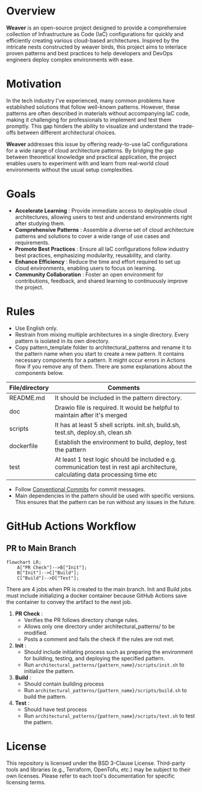 # Overview
**Weaver** is an open-source project designed to provide a comprehensive collection of Infrastructure as Code (IaC) configurations for quickly and efficiently creating various cloud-based architectures. Inspired by the intricate nests constructed by weaver birds, this project aims to interlace proven patterns and best practices to help developers and DevOps engineers deploy complex environments with ease.

# Motivation
In the tech industry I've experienced, many common problems have established solutions that follow well-known patterns. However, these patterns are often described in materials without accompanying IaC code, making it challenging for professionals to implement and test them promptly. This gap hinders the ability to visualize and understand the trade-offs between different architectural choices.

**Weaver** addresses this issue by offering ready-to-use IaC configurations for a wide range of cloud architecture patterns. By bridging the gap between theoretical knowledge and practical application, the project enables users to experiment with and learn from real-world cloud environments without the usual setup complexities.

# Goals
- **Accelerate Learning** : Provide immediate access to deployable cloud architectures, allowing users to test and understand environments right after studying them.
- **Comprehensive Patterns** : Assemble a diverse set of cloud architecture patterns and solutions to cover a wide range of use cases and requirements.
- **Promote Best Practices** : Ensure all IaC configurations follow industry best practices, emphasizing modularity, reusability, and clarity.
- **Enhance Efficiency** : Reduce the time and effort required to set up cloud environments, enabling users to focus on learning.
- **Community Collaboration** : Foster an open environment for contributions, feedback, and shared learning to continuously improve the project.

# Rules
- Use English only.
- Restrain from mixing multiple architectures in a single directory. Every pattern is isolated in its own directory.
- Copy pattern_template folder to architectural_patterns and rename it to the pattern name when you start to create a new pattern. It contains necessary components for a pattern. It might occur errors in Actions flow if you remove any of them. There are some explanations about the components below.

| File/directory | Comments                                                                                                                        |
|----------------|---------------------------------------------------------------------------------------------------------------------------------|
| README.md      | It should be included in the pattern directory.                                                                                 |
| doc            | Drawio file is required. It would be helpful to maintain after it's merged                                                      |
| scripts        | It has at least 5 shell scripts. init.sh, build.sh, test.sh, deploy.sh, clean.sh                                                |
| dockerfile     | Establish the environment to build, deploy, test the pattern                                                                    |
| test           | At least 1 test logic should be included e.g. communication test in rest api architecture, calculating data processing time etc |

- Follow [Conventional Commits](https://www.conventionalcommits.org/en/v1.0.0-beta.4/) for commit messages.
- Main dependencies in the pattern should be used with specific versions. This ensures that the pattern can be run without any issues in the future.

# GitHub Actions Workflow
## PR to Main Branch
```mermaid
flowchart LR;
    A["PR Check"]-->B["Init"];
    B["Init"]-->C["Build"];
    C["Build"]-->D["Test"];
```
There are 4 jobs when PR is created to the main branch. 
Init and Build jobs must include initializing a docker container because GitHub Actions save the container to convey the artifact to the next job. 

1. **PR Check** :
   - Verifies the PR follows directory change rules. 
   - Allows only one directory under architectural_patterns/ to be modified. 
   - Posts a comment and fails the check if the rules are not met.
2. **Init** :
   - Should include initiating process such as preparing the environment for building, testing, and deploying the specified pattern.
   - Run `architectural_patterns/{pattern_name}/scripts/init.sh` to initialize the pattern.
3. **Build** :
   - Should contain building process
   - Run `architectural_patterns/{pattern_name}/scripts/build.sh` to build the pattern.
4. **Test** :
   - Should have test process
   - Run `architectural_patterns/{pattern_name}/scripts/test.sh` to test the pattern.

# License
This repository is licensed under the BSD 3-Clause License. Third-party tools and libraries (e.g., Terraform, OpenTofu, etc.) may be subject to their own licenses. Please refer to each tool's documentation for specific licensing terms.
